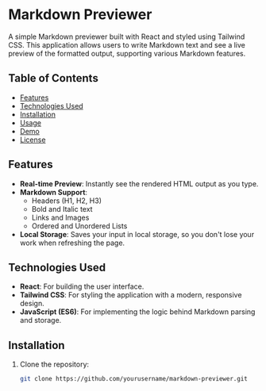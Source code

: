 # Markdown Previewer

A simple Markdown previewer built with React and styled using Tailwind CSS. This application allows users to write Markdown text and see a live preview of the formatted output, supporting various Markdown features.

## Table of Contents

- [Features](#features)
- [Technologies Used](#technologies-used)
- [Installation](#installation)
- [Usage](#usage)
- [Demo](#demo)
- [License](#license)

## Features

- **Real-time Preview**: Instantly see the rendered HTML output as you type.
- **Markdown Support**:
  - Headers (H1, H2, H3)
  - Bold and Italic text
  - Links and Images
  - Ordered and Unordered Lists
- **Local Storage**: Saves your input in local storage, so you don't lose your work when refreshing the page.

## Technologies Used

- **React**: For building the user interface.
- **Tailwind CSS**: For styling the application with a modern, responsive design.
- **JavaScript (ES6)**: For implementing the logic behind Markdown parsing and storage.

## Installation

1. Clone the repository:

   ```bash
   git clone https://github.com/yourusername/markdown-previewer.git
